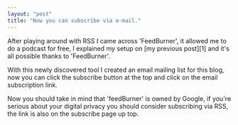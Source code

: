 ```yaml
---
layout: "post"
title: "Now you can subscribe via e-mail."
---
```


After playing around with RSS I came across 'FeedBurner', it allowed me to do a podcast for free, I explained my setup on [my previous post][1] and it's all possible thanks to 'FeedBurner'.

With this newly discovered tool I created an email mailing list for this blog, now you can click the subscribe button at the top and click on the email subscription link.

Now you should take in mind that 'feedBurner' is owned by Google, if you're serious about your digital privacy you should consider subscribing via RSS, the link is also on the subscribe page up top.